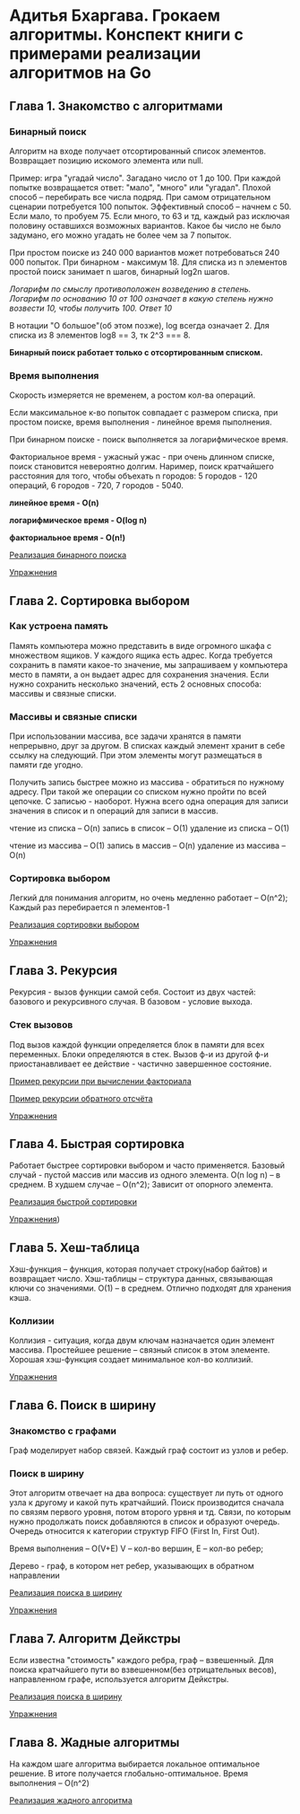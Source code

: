 # Адитья Бхаргава. Грокаем алгоритмы. Конспект книги с примерами реализации алгоритмов на Go

## Глава 1. Знакомство с алгоритмами

### Бинарный поиск
Алгоритм на входе получает отсортированный список элементов. Возвращает позицию искомого элемента или null.

Пример: игра "угадай число". Загадано число от 1 до 100. При каждой попытке возвращается ответ: "мало", "много" или "угадал".
Плохой способ – перебирать все числа подряд. При самом отрицательном сценарии потребуется 100 попыток.
Эффективный способ – начнем с 50. Если мало, то пробуем 75. Если много, то 63 и тд, каждый раз исключая половину оставшихся возможных вариантов.
Какое бы число не было задумано, его можно угадать не более чем за 7 попыток.

При простом поиске из 240 000 вариантов может потребоваться 240 000 попыток. При бинарном - максимум 18.
Для списка из n элементов простой поиск занимает n шагов, бинарный log2n шагов.

*Логарифм по смыслу противоположен возведению в степень. Логарифм по основанию 10 от 100 означает в какую степень нужно возвести 10, чтобы получить 100. Ответ 10*

В нотации "О большое"(об этом позже), log всегда означает 2. Для списка из 8 элементов log8 == 3, тк 2^3 === 8.

**Бинарный поиск работает только с отсортированным списком.**


### Время выполнения
Скорость измеряется не временем, а ростом кол-ва операций.

Если максимальное к-во попыток совпадает с размером списка, при простом поиске,  время выполнения - линейное время пыполнения.

При бинарном поиске - поиск выполняется за логарифмическое время.

Факториальное время - ужасный ужас - при очень длинном списке, поиск становится невероятно долгим. Наример, поиск кратчайшего расстояния для того, чтобы объехать n городов:
5 городов - 120 операций, 6 городов - 720, 7 городов - 5040.

**линейное время - O(n)**

**логарифмическое время - O(log n)**

**факториальное время - O(n!)**

[Реализация бинарного поиска](chapter_01/binary_search.go)

[Упражнения](chapter_01/binarysearch_tasks.md)

## Глава 2. Сортировка выбором

### Как устроена память
Память компьютера можно представить в виде огромного шкафа с множеством ящиков. У каждого ящика есть адрес. 
Когда требуется сохранить в памяти какое-то значение, мы запрашиваем у компьютера место в памяти, а он выдает адрес для сохранения значения.
Если нужно сохранить несколько значений, есть 2 основных способа: массивы и связные списки.

### Массивы и связные списки
При использовании массива, все задачи хранятся в памяти непрерывно, друг за другом. 
В списках каждый элемент хранит в себе ссылку на следующий.
При этом элементы могут размещаться в памяти где угодно. 

Получить запись быстрее можно из массива - обратиться по нужному адресу. При такой же операции со списком нужно пройти по всей цепочке.
С записью - наоборот. Нужна всего одна операция для записи значения в список и n операций для записи в массив.

чтение из списка – O(n) запись в список – O(1) удаление из списка – O(1)

чтение из массива – O(1) запись в массив – O(n) удаление из массива – O(n)

### Сортировка выбором
Легкий для понимания алгоритм, но очень медленно работает – O(n^2);
Каждый раз перебирается n элементов-1

[Реализация сортировки выбором](chapter_02/sort_by_selection.go)

[Упражнения](chapter_02/sortbyselection_tasks.md)


## Глава 3. Рекурсия
Рекурсия - вызов функции самой себя. Состоит из двух частей: базового и рекурсивного случая. В базовом - условие выхода.

### Стек вызовов
Под вызов каждой функции определяется блок в памяти для всех переменных. Блоки определяются в стек.
Вызов ф-и из другой ф-и приостанавливает ее действие - частично завершенное состояние.

[Пример рекурсии при вычислении факториала](chapter_03/factorial.go)

[Пример рекурсии обратного отсчёта](chapter_03/countdown.go)

[Упражнения](chapter_03/recursion_tasks.md)

## Глава 4. Быстрая сортировка
Работает быстрее сортировки выбором и часто применяется. Базовый случай - пустой массив или массив из одного элемента.
O(n log n) – в среднем. В худшем случае – O(n^2); Зависит от опорного элемента.

[Реализация быстрой сортировки](chapter_04/quicksort.go)

[Упражнения](chapter_04/recursion.go))

## Глава 5. Хеш-таблица
Хэш-функция – функция, которая получает строку(набор байтов) и возвращает число. Хэш-таблицы – структура данных, связывающая ключи со значениями.
O(1) – в среднем. Отлично подходят для хранения кэша. 

### Коллизии
Коллизия - ситуация, когда двум ключам назначается один элемент массива. Простейшее решение – связный список в этом элементе. Хорошая хэш-функция создает минимальное кол-во коллизий.

[Упражнения](chapter_05/hash_tasks.md)

## Глава 6. Поиск в ширину

### Знакомство с графами
Граф моделирует набор связей. Каждый граф состоит из узлов и ребер. 

### Поиск в ширину
Этот алгоритм отвечает на два вопроса: существует ли путь от одного узла к другому и какой путь кратчайший.
Поиск производится сначала по связям первого уровня, потом второго урвня и тд. Связи, по которым нужно продолжать поиск добавляются в список
и образуют очередь. Очередь относится к категории структур FIFO (First In, First Out).

Время выполнения – O(V+E) V – кол-во вершин, E – кол-во ребер;

Дерево - граф, в котором нет ребер, указывающих в обратном направлении

[Реализация поиска в ширину](chapter_06/wide_search.go)

[Упражнения](chapter_06/widesearch_tasks.md)


## Глава 7. Алгоритм Дейкстры
Если известна "стоимость" каждого ребра, граф – взвешенный. Для поиска кратчайшего пути во взвешенном(без отрицательных весов), направленном графе, используется
алгоритм Дейкстры.

[Реализация поиска в ширину](chapter_07/dijkstra.go)

[Упражнения](chapter_07/dijkstra_tasks.md)

## Глава 8. Жадные алгоритмы
На каждом шаге алгоритма выбирается локальное оптимальное решение. В итоге получается глобально-оптимальное.
Время выполнения – O(n^2)

[Реализация жадного алгоритма]()










